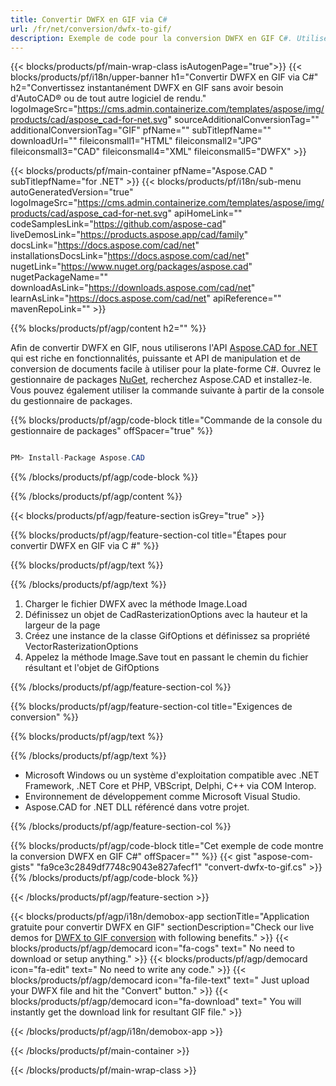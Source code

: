 ```yaml
---
title: Convertir DWFX en GIF via C# 
url: /fr/net/conversion/dwfx-to-gif/ 
description: Exemple de code pour la conversion DWFX en GIF C#. Utilisez le code d'exemple d'API pour la conversion par lots de fichiers DWFX en GIF dans VB.NET, Asp.NET ou toute application basée sur .NET.
---
```


{{< blocks/products/pf/main-wrap-class isAutogenPage="true">}}
{{< blocks/products/pf/i18n/upper-banner h1="Convertir DWFX en GIF via C#" h2="Convertissez instantanément DWFX en GIF sans avoir besoin d'AutoCAD® ou de tout autre logiciel de rendu." logoImageSrc="https://cms.admin.containerize.com/templates/aspose/img/products/cad/aspose_cad-for-net.svg" sourceAdditionalConversionTag="" additionalConversionTag="GIF" pfName="" subTitlepfName="" downloadUrl="" fileiconsmall1="HTML" fileiconsmall2="JPG" fileiconsmall3="CAD" fileiconsmall4="XML" fileiconsmall5="DWFX" >}}

{{< blocks/products/pf/main-container pfName="Aspose.CAD " subTitlepfName="for .NET" >}}
{{< blocks/products/pf/i18n/sub-menu autoGeneratedVersion="true" logoImageSrc="https://cms.admin.containerize.com/templates/aspose/img/products/cad/aspose_cad-for-net.svg" apiHomeLink="" codeSamplesLink="https://github.com/aspose-cad" liveDemosLink="https://products.aspose.app/cad/family" docsLink="https://docs.aspose.com/cad/net" installationsDocsLink="https://docs.aspose.com/cad/net" nugetLink="https://www.nuget.org/packages/aspose.cad" nugetPackageName="" downloadAsLink="https://downloads.aspose.com/cad/net" learnAsLink="https://docs.aspose.com/cad/net" apiReference="" mavenRepoLink="" >}}

{{% blocks/products/pf/agp/content h2="" %}}

Afin de convertir DWFX en GIF, nous utiliserons l'API <a href=https://products.aspose.com/cad/net>Aspose.CAD for .NET</a> qui est riche en fonctionnalités, puissante et API de manipulation et de conversion de documents facile à utiliser pour la plate-forme C#. Ouvrez le gestionnaire de packages <a href=https://www.nuget.org/packages/aspose.cad>NuGet</a>, recherchez Aspose.CAD et installez-le. Vous pouvez également utiliser la commande suivante à partir de la console du gestionnaire de packages.

{{% blocks/products/pf/agp/code-block title="Commande de la console du gestionnaire de packages" offSpacer="true" %}}

```cs

PM> Install-Package Aspose.CAD

```

{{% /blocks/products/pf/agp/code-block %}}

{{% /blocks/products/pf/agp/content %}}

{{< blocks/products/pf/agp/feature-section isGrey="true" >}}

{{% blocks/products/pf/agp/feature-section-col title="Étapes pour convertir DWFX en GIF via C #" %}}

{{% blocks/products/pf/agp/text %}}

{{% /blocks/products/pf/agp/text %}}

1. Charger le fichier DWFX avec la méthode Image.Load
1. Définissez un objet de CadRasterizationOptions avec la hauteur et la largeur de la page
1. Créez une instance de la classe GifOptions et définissez sa propriété VectorRasterizationOptions
1. Appelez la méthode Image.Save tout en passant le chemin du fichier résultant et l'objet de GifOptions

{{% /blocks/products/pf/agp/feature-section-col %}}

{{% blocks/products/pf/agp/feature-section-col title="Exigences de conversion" %}}

{{% blocks/products/pf/agp/text %}}

{{% /blocks/products/pf/agp/text %}}

- Microsoft Windows ou un système d'exploitation compatible avec .NET Framework, .NET Core et PHP, VBScript, Delphi, C++ via COM Interop.
- Environnement de développement comme Microsoft Visual Studio.
- Aspose.CAD for .NET DLL référencé dans votre projet.

{{% /blocks/products/pf/agp/feature-section-col %}}

{{% blocks/products/pf/agp/code-block title="Cet exemple de code montre la conversion DWFX en GIF C#" offSpacer="" %}}
{{< gist "aspose-com-gists" "fa9ce3c2849df7748c9043e827afecf1" "convert-dwfx-to-gif.cs" >}}
{{% /blocks/products/pf/agp/code-block %}}

{{< /blocks/products/pf/agp/feature-section >}}    

<!-- aboutfile Starts -->

{{< blocks/products/pf/agp/i18n/demobox-app sectionTitle="Application gratuite pour convertir DWFX en GIF" sectionDescription="Check our live demos for [DWFX to GIF conversion](https://products.aspose.app/cad/conversion/dwfx-to-gif) with following benefits." >}}
        {{< blocks/products/pf/agp/democard icon="fa-cogs" text=" No need to download or setup anything." >}}
        {{< blocks/products/pf/agp/democard icon="fa-edit" text=" No need to write any code." >}}
        {{< blocks/products/pf/agp/democard icon="fa-file-text" text=" Just upload your DWFX file and hit the \"Convert\" button." >}}
        {{< blocks/products/pf/agp/democard icon="fa-download" text=" You will instantly get the download link for resultant GIF file." >}}
 
   
{{< /blocks/products/pf/agp/i18n/demobox-app >}}

<!-- aboutfile Ends -->

{{< /blocks/products/pf/main-container >}}
    
{{< /blocks/products/pf/main-wrap-class >}}